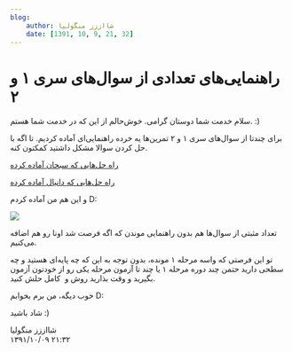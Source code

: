 ```yaml
---
blog:
    author: شااززز منگولیا
    date: [1391, 10, 9, 21, 32]
---
```

# راهنمایی‌های تعدادی از سوال‌های سری ۱ و ۲

<div class="cnt">
سلام خدمت شما دوستان گرامی. خوش‌حالم از این که در خدمت شما هستم. :)<p></p>
<p>برای چند‌تا از سوال‌های سری ۱ و ۲ تمرین‌ها یه خرده راهنمایی‌ای آماده کردیم. تا اگه با حل کردن سوالا مشکل داشتید کمکتون کنه.</p>
<p><a href="http://dl.dropbox.com/u/106493108/shaazzz/sobhan.rar">راه حل‌هایی که سبحان آماده کرده</a></p>
<p><a href="http://dl.dropbox.com/u/106493108/shaazzz/dani.rar">راه حل‌هایی که دانیال آماده کرده</a></p>
<p align="baseline">و این هم من آماده کردم D:</p>
<p><a href="http://www.gophoto.it/view.php?i=http://dl.dropbox.com/u/106493108/shaazzz/postchi.png" target="_blank"><img src="http://dl.dropbox.com/u/106493108/shaazzz/postchi-thumb.png"/></a></p>
<p>تعداد مثبتی از سوال‌ها هم بدون راهنمایی موندن که اگه فرصت شد اونا رو هم اضافه می‌کنیم.</p>
<p>تو این فرصتی که واسه مرحله ۱ مونده، بدون توجه به این که چه پایه‌ای هستید و چه سطحی دارید حتمن چند دوره مرحله ۱ یا چند تا آزمون مرحله یکی رو از خودتون آزمون بگیرید و وقت بذارید روش و  کامل حلش کنید.</p>
<p>خوب دیگه، من برم بخوابم D:</p>
<p>شاد باشید :)</p>
</div>

<div class="blog-info">
    <div class="blog-author">شااززز منگولیا</div>
    <div class="blog-date">۱۳۹۱/۱۰/۰۹ ۲۱:۳۲</div>
</div>

